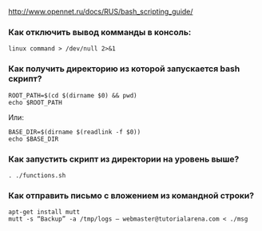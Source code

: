 http://www.opennet.ru/docs/RUS/bash_scripting_guide/

### Как отключить вывод комманды в консоль:
```
linux command > /dev/null 2>&1
```
### Как получить директорию из которой запускается bash скрипт?
```
ROOT_PATH=$(cd $(dirname $0) && pwd)
echo $ROOT_PATH
```
Или:
```
BASE_DIR=$(dirname $(readlink -f $0))
echo $BASE_DIR
```
### Как запустить скрипт из директории на уровень выше?
```
. ./functions.sh
```
### Как отправить письмо с вложением из командной строки?
```
apt-get install mutt
mutt -s “Backup” -a /tmp/logs — webmaster@tutorialarena.com < ./msg
```
